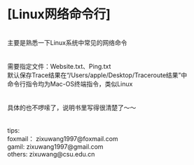 [Linux网络命令行]    
======
<br>
主要是熟悉一下Linux系统中常见的网络命令<br>
<br>
<br>
需要指定文件：Website.txt、Ping.txt<br>
默认保存Trace结果在“/Users/apple/Desktop/Traceroute结果”中<br>
命令行指令均为Mac-OS终端指令，类似Linux<br>
<br>
<br>
具体的也不啰嗦了，说明书里写得很清楚了～～<br>
<br>
<br>
tips:<br>
foxmail：  zixuwang1997@foxmail.com<br>
gamil:     zixuwang1997@gmail.com<br>
others:    zixuwang@csu.edu.cn<br>
